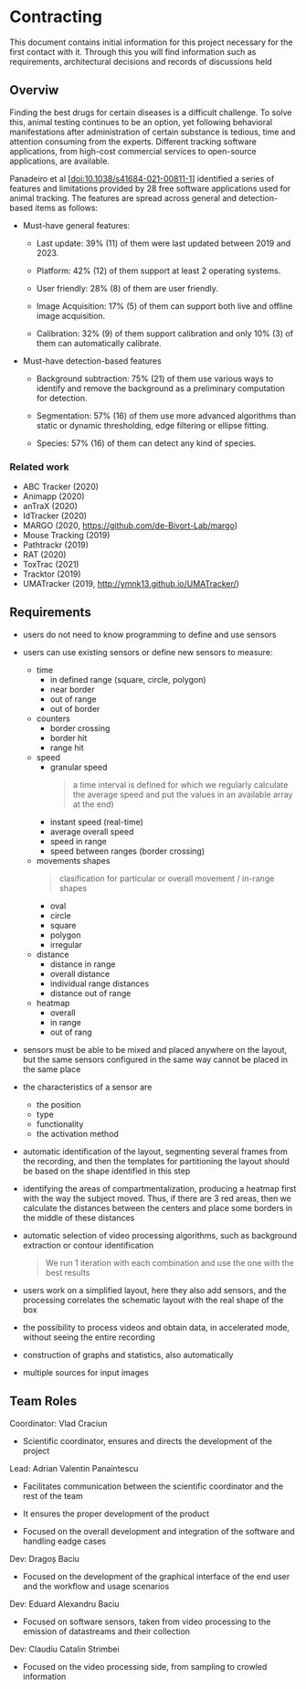 # Contracting

This document contains initial information for this project necessary for the first contact with it. Through this you will find information such as requirements, architectural decisions and records of discussions held

## Overviw

Finding the best drugs for certain diseases is a difficult challenge. To solve this, animal testing continues to be an option, yet following behavioral manifestations after administration of certain substance is tedious, time and attention consuming from the experts. Different tracking software applications, from high-cost commercial services to open-source applications, are available.

Panadeiro et al [[doi:10.1038/s41684-021-00811-1](https://doi.org/10.1038/s41684-021-00811-1)] identified a series of features and limitations provided by 28 free software applications used for animal tracking. The features are spread across general and detection-based items as follows:

- Must-have general features:

    - Last update: 39% (11) of them were last updated between 2019 and 2023.

    - Platform: 42% (12) of them support at least 2 operating systems.

    - User friendly: 28% (8) of them are user friendly.

    - Image Acquisition: 17% (5) of them can support both live and offline image acquisition.

    - Calibration: 32% (9) of them support calibration and only 10% (3) of them can automatically calibrate.

- Must-have detection-based features

    - Background subtraction: 75% (21) of them use various ways to identify and remove the background as a preliminary computation for detection.

    - Segmentation: 57% (16) of them use more advanced algorithms than static or dynamic thresholding, edge filtering or ellipse fitting.

    - Species: 57% (16) of them can detect any kind of species.

### Related work

- ABC Tracker (2020)
- Animapp (2020)
- anTraX (2020)
- IdTracker (2020)
- MARGO (2020, https://github.com/de-Bivort-Lab/margo)
- Mouse Tracking (2019)
- Pathtrackr (2019)
- RAT (2020)
- ToxTrac (2021)
- Tracktor (2019)
- UMATracker (2019, http://ymnk13.github.io/UMATracker/)

## Requirements

- users do not need to know programming to define and use sensors

- users can use existing sensors or define new sensors to measure:
    - time
        - in defined range (square, circle, polygon)
        - near border
        - out of range
        - out of border
    - counters
        - border crossing
        - border hit
        - range hit
    - speed
        - granular speed
            > a time interval is defined for which we regularly calculate the average speed and put the values in an available array at the end)
        - instant speed (real-time)
        - average overall speed
        - speed in range
        - speed between ranges (border crossing)
    - movements shapes
        > clasification for particular or overall movement / in-range shapes
        - oval
        - circle
        - square
        - polygon
        - irregular
    - distance
        - distance in range
        - overall distance
        - individual range distances
        - distance out of range
    - heatmap
        - overall
        - in range
        - out of rang

- sensors must be able to be mixed and placed anywhere on the layout, but the same sensors configured in the same way cannot be placed in the same place

- the characteristics of a sensor are
    - the position
    - type
    - functionality
    - the activation method

- automatic identification of the layout, segmenting several frames from the recording, and then the templates for partitioning the layout should be based on the shape identified in this step

- identifying the areas of compartmentalization, producing a heatmap first with the way the subject moved. Thus, if there are 3 red areas, then we calculate the distances between the centers and place some borders in the middle of these distances

- automatic selection of video processing algorithms, such as background extraction or contour identification
    > We run 1 iteration with each combination and use the one with the best results

- users work on a simplified layout, here they also add sensors, and the processing correlates the schematic layout with the real shape of the box

- the possibility to process videos and obtain data, in accelerated mode, without seeing the entire recording

- construction of graphs and statistics, also automatically

- multiple sources for input images

## Team Roles

Coordinator: Vlad Craciun

- Scientific coordinator, ensures and directs the development of the project

Lead: Adrian Valentin Panaintescu

- Facilitates communication between the scientific coordinator and the rest of the team

- It ensures the proper development of the product

- Focused on the overall development and integration of the software and handling eadge cases

Dev: Dragoș Baciu

- Focused on the development of the graphical interface of the end user and the workflow and usage scenarios

Dev: Eduard Alexandru Baciu

- Focused on software sensors, taken from video processing to the emission of datastreams and their collection

Dev: Claudiu Catalin Strimbei

- Focused on the video processing side, from sampling to crowled information
